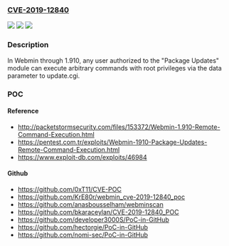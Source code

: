 ### [CVE-2019-12840](https://cve.mitre.org/cgi-bin/cvename.cgi?name=CVE-2019-12840)
![](https://img.shields.io/static/v1?label=Product&message=n%2Fa&color=blue)
![](https://img.shields.io/static/v1?label=Version&message=n%2Fa&color=blue)
![](https://img.shields.io/static/v1?label=Vulnerability&message=n%2Fa&color=brighgreen)

### Description

In Webmin through 1.910, any user authorized to the "Package Updates" module can execute arbitrary commands with root privileges via the data parameter to update.cgi.

### POC

#### Reference
- http://packetstormsecurity.com/files/153372/Webmin-1.910-Remote-Command-Execution.html
- https://pentest.com.tr/exploits/Webmin-1910-Package-Updates-Remote-Command-Execution.html
- https://www.exploit-db.com/exploits/46984

#### Github
- https://github.com/0xT11/CVE-POC
- https://github.com/KrE80r/webmin_cve-2019-12840_poc
- https://github.com/anasbousselham/webminscan
- https://github.com/bkaraceylan/CVE-2019-12840_POC
- https://github.com/developer3000S/PoC-in-GitHub
- https://github.com/hectorgie/PoC-in-GitHub
- https://github.com/nomi-sec/PoC-in-GitHub

